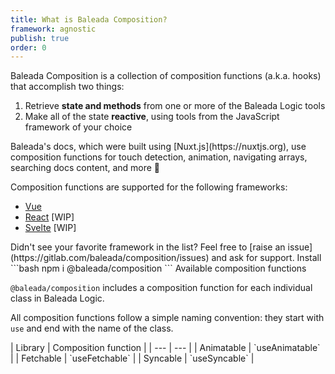 ```yaml
---
title: What is Baleada Composition?
framework: agnostic
publish: true
order: 0
---
```


Baleada Composition is a collection of composition functions (a.k.a. hooks) that accomplish two things:
1. Retrieve **state and methods** from one or more of the <NuxtLink to="/docs/logic">Baleada Logic</NuxtLink> tools
2. Make all of the state **reactive**, using tools from the JavaScript framework of your choice

<NiftyAside type="info">
Baleada's docs, which were built using [Nuxt.js](https://nuxtjs.org), use composition functions for touch detection, animation, navigating arrays, searching docs content, and more 🚀
</NiftyAside>

Composition functions are supported for the following frameworks:
- [Vue](https://vuejs.org)
- [React](https://react.org) [WIP]
- [Svelte](https://svelte.dev) [WIP]

<NiftyAside type="info">
Didn't see your favorite framework in the list? Feel free to [raise an issue](https://gitlab.com/baleada/composition/issues) and ask for support.
</NiftyAside>


<NiftyHeading level="2">
Install
</NiftyHeading>

<NiftyCodeblock>
```bash
npm i @baleada/composition
```
</NiftyCodeblock>


<NiftyHeading level="2">
Available composition functions
</NiftyHeading>

`@baleada/composition` includes a composition function for each individual class in Baleada Logic.

All composition functions follow a simple naming convention: they start with `use` and end with the name of the class.

<NiftyTable>
| Library | Composition function |
| --- | --- |
| Animatable | `useAnimatable` |
| Fetchable | `useFetchable` |
| Syncable | `useSyncable` |
</NiftyTable>
